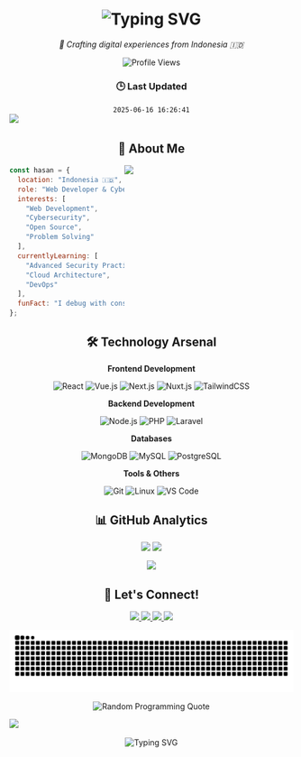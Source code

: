 <h1 align="center">
  <img src="https://readme-typing-svg.demolab.com?font=Fira+Code&weight=600&size=28&duration=4000&pause=1000&color=6C63FF&center=true&vCenter=true&random=false&width=435&lines=Hi+there!+I'm+Hasan+%F0%9F%91%8B;Web+Developer;CyberSecurity+Enthusiast" alt="Typing SVG" />
</h1>

<p align="center">
  <i>🚀 Crafting digital experiences from Indonesia 🇮🇩</i>
</p>

<div align="center">
  <img src="https://komarev.com/ghpvc/?username=HasanH47&style=for-the-badge&color=6C63FF" alt="Profile Views" />
</div>

<!-- Last Updated Section -->
<div align="center">
  <h3>🕒 Last Updated</h3>
  <code><!--TIMESTAMP-->2025-06-16 16:26:41<!--TIMESTAMP_END--></code>
</div>

<!-- Animated Separator -->
<img src="https://user-images.githubusercontent.com/73097560/115834477-dbab4500-a447-11eb-908a-139a6edaec5c.gif">

<!-- About Me Section -->
<h2 align="center">🌟 About Me</h2>

<img align="right" width="300" src="https://i.imgflip.com/8g7pdi.gif" />

```javascript
const hasan = {
  location: "Indonesia 🇮🇩",
  role: "Web Developer & CyberSecurity Enthusiast",
  interests: [
    "Web Development",
    "Cybersecurity",
    "Open Source",
    "Problem Solving"
  ],
  currentlyLearning: [
    "Advanced Security Practices",
    "Cloud Architecture",
    "DevOps"
  ],
  funFact: "I debug with console.log and refuse to admit it 😅"
};
```

<!-- Tech Stack Section -->
<h2 align="center">🛠️ Technology Arsenal</h2>

<div align="center">
  
  **Frontend Development**
  
  ![React](https://img.shields.io/badge/React-61DAFB?style=for-the-badge&logo=react&logoColor=black)
  ![Vue.js](https://img.shields.io/badge/Vue.js-4FC08D?style=for-the-badge&logo=vue.js&logoColor=white)
  ![Next.js](https://img.shields.io/badge/Next.js-000000?style=for-the-badge&logo=next.js&logoColor=white)
  ![Nuxt.js](https://img.shields.io/badge/Nuxt.js-00DC82?style=for-the-badge&logo=nuxt.js&logoColor=white)
  ![TailwindCSS](https://img.shields.io/badge/Tailwind-38B2AC?style=for-the-badge&logo=tailwind-css&logoColor=white)

  **Backend Development**
  
  ![Node.js](https://img.shields.io/badge/Node.js-339933?style=for-the-badge&logo=node.js&logoColor=white)
  ![PHP](https://img.shields.io/badge/PHP-777BB4?style=for-the-badge&logo=php&logoColor=white)
  ![Laravel](https://img.shields.io/badge/Laravel-FF2D20?style=for-the-badge&logo=laravel&logoColor=white)
  
  **Databases**
  
  ![MongoDB](https://img.shields.io/badge/MongoDB-47A248?style=for-the-badge&logo=mongodb&logoColor=white)
  ![MySQL](https://img.shields.io/badge/MySQL-4479A1?style=for-the-badge&logo=mysql&logoColor=white)
  ![PostgreSQL](https://img.shields.io/badge/PostgreSQL-336791?style=for-the-badge&logo=postgresql&logoColor=white)

  **Tools & Others**
  
  ![Git](https://img.shields.io/badge/Git-F05032?style=for-the-badge&logo=git&logoColor=white)
  ![Linux](https://img.shields.io/badge/Linux-FCC624?style=for-the-badge&logo=linux&logoColor=black)
  ![VS Code](https://img.shields.io/badge/VS_Code-007ACC?style=for-the-badge&logo=visual-studio-code&logoColor=white)
</div>

<!-- GitHub Stats Section -->
<h2 align="center">📊 GitHub Analytics</h2>

<p align="center">
  <img width="49%" src="https://github-readme-streak-stats.herokuapp.com/?user=HasanH47&theme=tokyonight" />
  <img width="49%" src="https://github-readme-stats.vercel.app/api?username=HasanH47&show_icons=true&theme=tokyonight" />
</p>

<p align="center">
  <img src="https://github-readme-stats.vercel.app/api/top-langs/?username=HasanH47&layout=compact&theme=tokyonight&langs_count=6" />
</p>

<!-- Connect Section -->
<h2 align="center">🤝 Let's Connect!</h2>

<p align="center">
  <a href="https://www.linkedin.com/in/hasanh47" target="_blank">
    <img src="https://img.shields.io/badge/LinkedIn-0077B5?style=for-the-badge&logo=linkedin&logoColor=white" />
  </a>
  <a href="https://youtube.com/@hasanh47" target="_blank">
    <img src="https://img.shields.io/badge/YouTube-FF0000?style=for-the-badge&logo=youtube&logoColor=white" />
  </a>
  <a href="https://www.instagram.com/hasanh47_2" target="_blank">
    <img src="https://img.shields.io/badge/Instagram-E4405F?style=for-the-badge&logo=instagram&logoColor=white" />
  </a>
  <a href="mailto:info@hasanh.dev">
    <img src="https://img.shields.io/badge/Gmail-D14836?style=for-the-badge&logo=gmail&logoColor=white" />
  </a>
</p>

<!-- Snake Animation -->
<picture>
  <img src="https://raw.githubusercontent.com/HasanH47/HasanH47/output/snake.svg" alt="Snake Game Contribution Animation" />
</picture>

<!-- Dynamic Quote -->
<p align="center">
  <img src="https://quotes-github-readme.vercel.app/api?type=horizontal&theme=radical" alt="Random Programming Quote" />
</p>

<!-- Footer -->
<img src="https://user-images.githubusercontent.com/73097560/115834477-dbab4500-a447-11eb-908a-139a6edaec5c.gif">

<p align="center">
  <img src="https://readme-typing-svg.demolab.com?font=Fira+Code&size=24&duration=4000&pause=1000&color=6C63FF&center=true&vCenter=true&random=false&width=600&height=100&lines=Thanks+for+visiting!+%F0%9F%91%8B;Let's+create+something+amazing+together!" alt="Typing SVG" />
</p>
